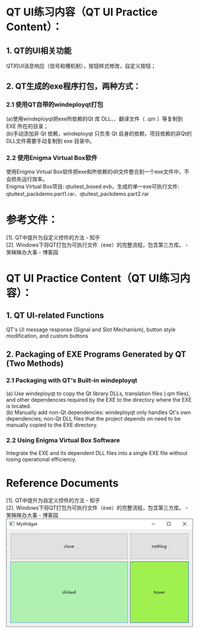# QT UI练习内容（QT UI Practice Content）：
## 1. QT的UI相关功能
QT的UI消息响应（信号和槽机制），按钮样式修改，自定义按钮；
## 2. QT生成的exe程序打包，两种方式：
### 2.1 使用QT自带的windeployqt打包
(a)使用windeployqt把exe所依赖的Qt 库 DLL、、翻译文件（ .qm ）等复制到 EXE 所在的目录；  
(b)手动添加非 Qt 依赖，windeployqt 只负责 Qt 自身的依赖，项目依赖的非Qt的DLL文件需要手动复制到 exe 目录中。
### 2.2 使用Enigma Virtual Box软件
使用Enigma Virtual Box软件把exe和所依赖的dll文件整合到一个exe文件中，不会损失运行效率。  
Enigma Virtual Box项目: qtuitest_boxed.evb，生成的单一exe可执行文件: qtuitest_packdemo.part1.rar、qtuitest_packdemo.part2.rar
# 参考文件：
[1]. QT中提升为自定义控件的方法 - 知乎  
[2]. Windows下将QT打包为可执行文件（exe）的完整流程，包含第三方库。 - 笑眯眯办大事 - 博客园

# QT UI Practice Content（QT UI练习内容）：
## 1. QT UI-related Functions
QT's UI message response (Signal and Slot Mechanism), button style modification, and custom buttons
## 2. Packaging of EXE Programs Generated by QT (Two Methods)
### 2.1 Packaging with QT's Built-in windeployqt
 (a) Use windeployqt to copy the Qt library DLLs, translation files (.qm files), and other dependencies required by the EXE to the directory where the EXE is located.  
 (b) Manually add non-Qt dependencies: windeployqt only handles Qt's own dependencies; non-Qt DLL files that the project depends on need to be manually copied to the EXE directory.
### 2.2 Using Enigma Virtual Box Software
Integrate the EXE and its dependent DLL files into a single EXE file without losing operational efficiency.
# Reference Documents
[1]. QT中提升为自定义控件的方法 - 知乎  
[2]. Windows下将QT打包为可执行文件（exe）的完整流程，包含第三方库。 - 笑眯眯办大事 - 博客园
<img src="qt_ui_test.jpg">
